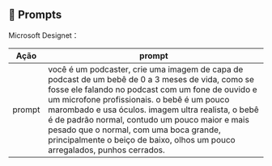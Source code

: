 ## 🧠 Prompts


Microsoft Designet：

|   Ação   | prompt                                                                                                                                                                                                                                                                         |
| :------: | ------------------------------------------------------------------------------------------------------------------------------------------------------------------------------------------------------------------------------------------------------------------------------ |
|  prompt  | você é um podcaster, crie uma imagem de capa de podcast de um bebê de 0 a 3 meses de vida, como se fosse ele falando no podcast com um fone de ouvido e um microfone profissionais. o bebê é um pouco marombado e usa óculos. imagem ultra realista, o bebê é de padrão normal, contudo um pouco maior e mais pesado que o normal, com uma boca grande, principalmente o beiço de baixo, olhos um pouco arregalados, punhos cerrados. |
